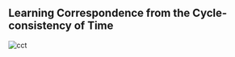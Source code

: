 ## Learning Correspondence from the Cycle-consistency of Time

![cct](/home/zhikang/src/python/Semantic-Segmentation/paper_reports/images/cct.png)